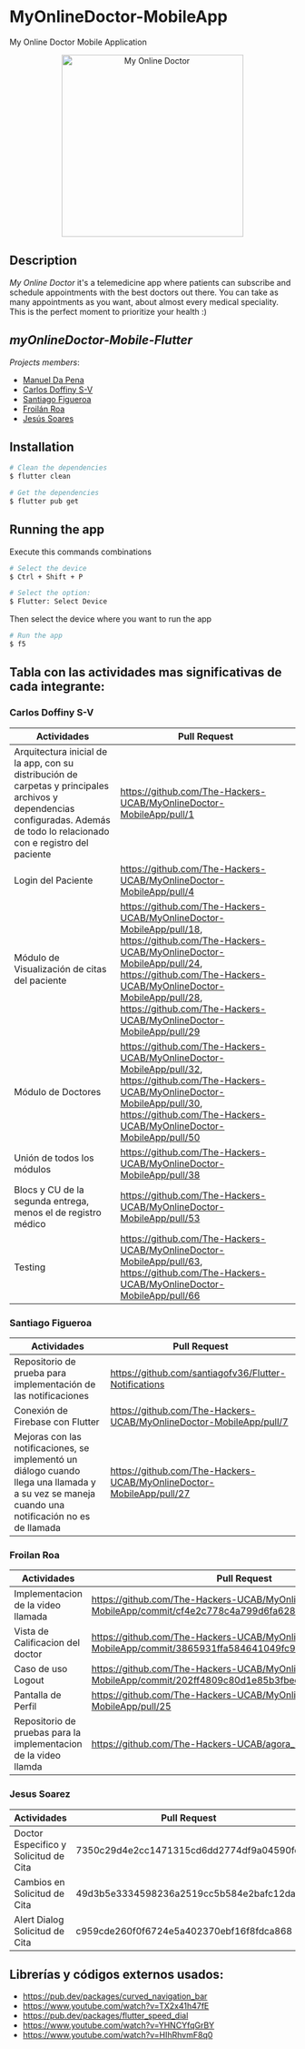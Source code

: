 # MyOnlineDoctor-MobileApp
My Online Doctor Mobile Application

<p align="center">
  <img src="https://imgur.com/7iUabBi.png" width="320" alt="My Online Doctor" />
</p>


## Description
_My Online Doctor_ it's a telemedicine app where patients can subscribe and schedule appointments with the best doctors out there. You can take as many appointments as you want, about almost every medical speciality. This is the perfect moment to prioritize your health :)

## _myOnlineDoctor-Mobile-Flutter_

_Projects members_:
- [Manuel Da Pena](https://github.com/NachoDPP)
- [Carlos Doffiny S-V](https://github.com/CADSV)
- [Santiago Figueroa](https://github.com/santiagofv36) 
- [Froilán Roa](https://github.com/froilanroac)
- [Jesús Soares](https://github.com/jesussoares) 

## Installation
```bash
# Clean the dependencies
$ flutter clean

# Get the dependencies
$ flutter pub get
```

## Running the app
 Execute this commands combinations
```bash
# Select the device
$ Ctrl + Shift + P

# Select the option:
$ Flutter: Select Device
```
  Then select the device where you want to run the app
 ```bash
# Run the app
$ f5
```

## Tabla con las actividades mas significativas de cada integrante: 

### Carlos Doffiny S-V
| Actividades                                                                                                            | Pull Request                                                |
|----------------------------------------------------------------------------------------------------------------------|-------------------------------------------------------|
| Arquitectura inicial de la app, con su distribución de carpetas y principales archivos y dependencias configuradas. Además de todo lo relacionado con e registro del paciente| https://github.com/The-Hackers-UCAB/MyOnlineDoctor-MobileApp/pull/1 |
|Login del Paciente | https://github.com/The-Hackers-UCAB/MyOnlineDoctor-MobileApp/pull/4
| Módulo de Visualización de citas del paciente | https://github.com/The-Hackers-UCAB/MyOnlineDoctor-MobileApp/pull/18, https://github.com/The-Hackers-UCAB/MyOnlineDoctor-MobileApp/pull/24, https://github.com/The-Hackers-UCAB/MyOnlineDoctor-MobileApp/pull/28, https://github.com/The-Hackers-UCAB/MyOnlineDoctor-MobileApp/pull/29
| Módulo de Doctores | https://github.com/The-Hackers-UCAB/MyOnlineDoctor-MobileApp/pull/32, https://github.com/The-Hackers-UCAB/MyOnlineDoctor-MobileApp/pull/30, https://github.com/The-Hackers-UCAB/MyOnlineDoctor-MobileApp/pull/50
| Unión de todos los módulos | https://github.com/The-Hackers-UCAB/MyOnlineDoctor-MobileApp/pull/38
| Blocs y CU de la segunda entrega, menos el de registro médico | https://github.com/The-Hackers-UCAB/MyOnlineDoctor-MobileApp/pull/53
| Testing | https://github.com/The-Hackers-UCAB/MyOnlineDoctor-MobileApp/pull/63, https://github.com/The-Hackers-UCAB/MyOnlineDoctor-MobileApp/pull/66

### Santiago Figueroa
| Actividades                                                                                                            | Pull Request                                                |
|----------------------------------------------------------------------------------------------------------------------|-------------------------------------------------------|
| Repositorio de prueba para implementación de las notificaciones |https://github.com/santiagofv36/Flutter-Notifications
| Conexión de Firebase con Flutter | https://github.com/The-Hackers-UCAB/MyOnlineDoctor-MobileApp/pull/7 |
| Mejoras con las notificaciones, se implementó un diálogo cuando llega una llamada y a su vez se maneja cuando una notificación no es de llamada | https://github.com/The-Hackers-UCAB/MyOnlineDoctor-MobileApp/pull/27

### Froilan Roa
| Actividades                                                                                                            | Pull Request                                                |
|----------------------------------------------------------------------------------------------------------------------|-------------------------------------------------------|
| Implementacion de la video llamada | https://github.com/The-Hackers-UCAB/MyOnlineDoctor-MobileApp/commit/cf4e2c778c4a799d6fa6288715c9ecd4d53a766a
| Vista de Calificacion del doctor | https://github.com/The-Hackers-UCAB/MyOnlineDoctor-MobileApp/commit/3865931ffa584641049fc9a398a96d39af81f85f |
| Caso de uso Logout | https://github.com/The-Hackers-UCAB/MyOnlineDoctor-MobileApp/commit/202ff4809c80d1e85b3fbeef01c5044584ced284
| Pantalla de Perfil | https://github.com/The-Hackers-UCAB/MyOnlineDoctor-MobileApp/pull/25 |
| Repositorio de pruebas para la implementacion de la video llamda | https://github.com/The-Hackers-UCAB/agora_mobile

### Jesus Soarez
| Actividades                                                                                                            | Pull Request                                                |
|----------------------------------------------------------------------------------------------------------------------|-------------------------------------------------------|
|Doctor Especifico y Solicitud de Cita| 7350c29d4e2cc1471315cd6dd2774df9a04590fd |
|Cambios en Solicitud de Cita| 49d3b5e3334598236a2519cc5b584e2bafc12da2 |
|Alert Dialog Solicitud de Cita| c959cde260f0f6724e5a402370ebf16f8fdca868 |



## Librerías y códigos externos usados:
- https://pub.dev/packages/curved_navigation_bar
- https://www.youtube.com/watch?v=TX2x41h47fE
- https://pub.dev/packages/flutter_speed_dial
- https://www.youtube.com/watch?v=YHNCYfqGrBY
- https://www.youtube.com/watch?v=HIhRhvmF8q0
